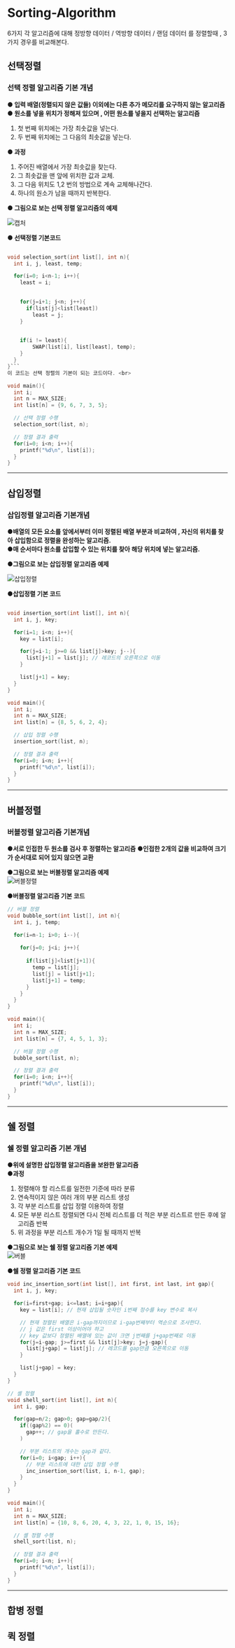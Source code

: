 # Sorting-Algorithm


6가지 각 알고리즘에 대해 정방향 데이터 / 역방향 데이터 / 랜덤 데이터 를 정렬할때 , 
3가지 경우를 비교해본다.

## 선택정렬

### 선택 정렬 알고리즘 기본 개념
**● 입력 배열(정렬되지 않은 값들) 이외에는 다른 추가 메모리를 요구하지 않는 알고리즘<br>**
**● 원소를 넣을 위치가 정해져 있으며 , 어떤 원소를 넣을지 선택하는 알고리즘<br>**
1. 첫 번째 위치에는 가장 최솟값을 넣는다.
2. 두 번째 위치에는 그 다음의 최솟값을 넣는다. <br>

**● 과정**
1. 주어진 배열에서 가장 최솟값을 찾는다.
2. 그 최솟값을 맨 앞에 위치한 값과 교체.
3. 그 다음 위치도 1,2 번의 방법으로 계속 교체해나간다.
4. 하나의 원소가 남을 때까지 반복한다.


**● 그림으로 보는 선택 정렬 알고리즘의 예제**

![캡처](https://user-images.githubusercontent.com/101388379/166851041-2344b236-708e-4541-9c50-700b699308e4.PNG)

**● 선택정렬 기본코드**
```c

void selection_sort(int list[], int n){
  int i, j, least, temp;

  for(i=0; i<n-1; i++){
    least = i;

 
    for(j=i+1; j<n; j++){
      if(list[j]<list[least])
        least = j;
    }

   
    if(i != least){
        SWAP(list[i], list[least], temp);
    }
  }
}```
이 코드는 선택 정렬의 기본이 되는 코드이다. <br>

void main(){
  int i;
  int n = MAX_SIZE;
  int list[n] = {9, 6, 7, 3, 5};

  // 선택 정렬 수행
  selection_sort(list, n);

  // 정렬 결과 출력
  for(i=0; i<n; i++){
    printf("%d\n", list[i]);
  }
}
```
---

## 삽입정렬

### 삽입정렬 알고리즘 기본개념
**●배열의 모든 요소를 앞에서부터 이미 정렬된 배열 부분과 비교하여 , 자신의 위치를 찾아 삽입함으로 정렬을 완성하는 알고리즘.<br>**
**●매 순서마다 원소를 삽입할 수 있는 위치를 찾아 해당 위치에 넣는 알고리즘.**<br>

**●그림으로 보는 삽입정렬 알고리즘 예제**<br>

![삽입정렬](https://user-images.githubusercontent.com/101388379/166852501-19688ee5-b9d7-4c69-9404-996752134ae1.PNG)

**●삽입정렬 기본 코드** 
```c

void insertion_sort(int list[], int n){
  int i, j, key;

  for(i=1; i<n; i++){
    key = list[i]; 

    for(j=i-1; j>=0 && list[j]>key; j--){
      list[j+1] = list[j]; // 레코드의 오른쪽으로 이동
    }

    list[j+1] = key;
  }
}

void main(){
  int i;
  int n = MAX_SIZE;
  int list[n] = {8, 5, 6, 2, 4};

  // 삽입 정렬 수행
  insertion_sort(list, n);

  // 정렬 결과 출력
  for(i=0; i<n; i++){
    printf("%d\n", list[i]);
  }
}
```

---

## 버블정렬

### 버블정렬 알고리즘 기본개념
**●서로 인접한 두 원소를 검사 후 정렬하는 알고리즘**
**●인접한 2개의 값을 비교하여 크기가 순서대로 되어 있지 않으면 교환**

**●그림으로 보는 버블정렬 알고리즘 예제** <br>
![버블정렬](https://user-images.githubusercontent.com/101388379/166853015-c4319e60-a0e2-4375-b3f3-cf50dddbaba5.PNG)

**●버블정렬 알고리즘 기본 코드**
```c
// 버블 정렬
void bubble_sort(int list[], int n){
  int i, j, temp;

  for(i=n-1; i>0; i--){
    
    for(j=0; j<i; j++){
      
      if(list[j]<list[j+1]){
        temp = list[j];
        list[j] = list[j+1];
        list[j+1] = temp;
      }
    }
  }
}

void main(){
  int i;
  int n = MAX_SIZE;
  int list[n] = {7, 4, 5, 1, 3};

  // 버블 정렬 수행
  bubble_sort(list, n);

  // 정렬 결과 출력
  for(i=0; i<n; i++){
    printf("%d\n", list[i]);
  }
}
```
---
 
## 쉘 정렬

### 쉘 정렬 알고리즘 기본 개념
**●위에 설명한 삽입정렬 알고리즘을 보완한 알고리즘** <br>
**●과정**
1. 정렬해야 할 리스트를 일전한 기준에 따라 분류
2. 연속적이지 않은 여러 개의 부분 리스트 생성
3. 각 부분 리스트를 삽입 정렬 이용하여 정렬
4. 모든 부분 리스트 정렬되면 다시 전체 리스트를 더 적은 부분 리스트르 만든 후에 알고리즘 반복
5. 위 과정을 부분 리스트 개수가 1일 될 때까지 반복

**●그림으로 보는 쉘 정렬 알고리즘 기본 예제**<br>
![버블](https://user-images.githubusercontent.com/101388379/166853636-6322b80d-c481-41c6-bb73-0a4e2114b778.PNG)

**●쉘 정렬 알고리즘 기본 코드**
```c
void inc_insertion_sort(int list[], int first, int last, int gap){
  int i, j, key;

  for(i=first+gap; i<=last; i=i+gap){
    key = list[i]; // 현재 삽입될 숫자인 i번째 정수를 key 변수로 복사

    // 현재 정렬된 배열은 i-gap까지이므로 i-gap번째부터 역순으로 조사한다.
    // j 값은 first 이상이어야 하고
    // key 값보다 정렬된 배열에 있는 값이 크면 j번째를 j+gap번째로 이동
    for(j=i-gap; j>=first && list[j]>key; j=j-gap){
      list[j+gap] = list[j]; // 레코드를 gap만큼 오른쪽으로 이동
    }

    list[j+gap] = key;
  }
}

// 셸 정렬
void shell_sort(int list[], int n){
  int i, gap;

  for(gap=n/2; gap>0; gap=gap/2){
    if((gap%2) == 0)(
      gap++; // gap을 홀수로 만든다.
    )

    // 부분 리스트의 개수는 gap과 같다.
    for(i=0; i<gap; i++){
      // 부분 리스트에 대한 삽입 정렬 수행
      inc_insertion_sort(list, i, n-1, gap);
    }
  }
}

void main(){
  int i;
  int n = MAX_SIZE;
  int list[n] = {10, 8, 6, 20, 4, 3, 22, 1, 0, 15, 16};

  // 셸 정렬 수행
  shell_sort(list, n);

  // 정렬 결과 출력
  for(i=0; i<n; i++){
    printf("%d\n", list[i]);
  }
}
```
---

## 합병 정렬
## 퀵 정렬
